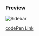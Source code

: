 ### Preview
  ![Sidebar](https://dev-to-uploads.s3.amazonaws.com/uploads/articles/w95lipwpyjbg29q0r4u9.png)
 

  
 <a href="https://codepen.io/N00bCoder/pen/oNGmRJB">
  codePen Link</a>